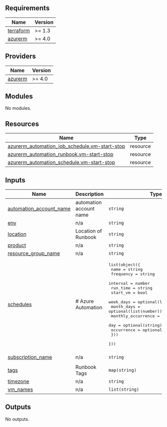 <!-- BEGIN_TF_DOCS -->
## Requirements

| Name | Version |
|------|---------|
| <a name="requirement_terraform"></a> [terraform](#requirement\_terraform) | >= 1.3 |
| <a name="requirement_azurerm"></a> [azurerm](#requirement\_azurerm) | >= 4.0 |

## Providers

| Name | Version |
|------|---------|
| <a name="provider_azurerm"></a> [azurerm](#provider\_azurerm) | >= 4.0 |

## Modules

No modules.

## Resources

| Name | Type |
|------|------|
| [azurerm_automation_job_schedule.vm-start-stop](https://registry.terraform.io/providers/hashicorp/azurerm/latest/docs/resources/automation_job_schedule) | resource |
| [azurerm_automation_runbook.vm-start-stop](https://registry.terraform.io/providers/hashicorp/azurerm/latest/docs/resources/automation_runbook) | resource |
| [azurerm_automation_schedule.vm-start-stop](https://registry.terraform.io/providers/hashicorp/azurerm/latest/docs/resources/automation_schedule) | resource |

## Inputs

| Name | Description | Type | Default | Required |
|------|-------------|------|---------|:--------:|
| <a name="input_automation_account_name"></a> [automation\_account\_name](#input\_automation\_account\_name) | automation account name | `string` | n/a | yes |
| <a name="input_env"></a> [env](#input\_env) | n/a | `string` | n/a | yes |
| <a name="input_location"></a> [location](#input\_location) | Location of Runbook | `string` | `"uksouth"` | no |
| <a name="input_product"></a> [product](#input\_product) | n/a | `string` | n/a | yes |
| <a name="input_resource_group_name"></a> [resource\_group\_name](#input\_resource\_group\_name) | n/a | `string` | n/a | yes |
| <a name="input_schedules"></a> [schedules](#input\_schedules) | # Azure Automation | <pre>list(object({<br/>    name       = string<br/>    frequency  = string<br/>    interval   = number<br/>    run_time   = string<br/>    start_vm   = bool<br/>    week_days  = optional(list(string))<br/>    month_days = optional(list(number))<br/>    monthly_occurrence = optional(object({<br/>      day        = optional(string)<br/>      occurrence = optional(number)<br/>    }))<br/>  }))</pre> | `[]` | no |
| <a name="input_subscription_name"></a> [subscription\_name](#input\_subscription\_name) | n/a | `string` | `"Subscription name to target"` | no |
| <a name="input_tags"></a> [tags](#input\_tags) | Runbook Tags | `map(string)` | n/a | yes |
| <a name="input_timezone"></a> [timezone](#input\_timezone) | n/a | `string` | `"Europe/London"` | no |
| <a name="input_vm_names"></a> [vm\_names](#input\_vm\_names) | n/a | `list(string)` | `[]` | no |

## Outputs

No outputs.
<!-- END_TF_DOCS -->